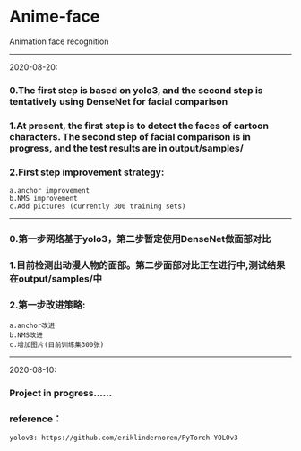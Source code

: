 # Anime-face
Animation face recognition





--------------------------------------------------------------------------------------------
2020-08-20:   
### 0.The first step is based on yolo3, and the second step is tentatively using DenseNet for facial comparison   
### 1.At present, the first step is to detect the faces of cartoon characters. The second step of facial comparison is in progress, and the test results are in output/samples/     
### 2.First step improvement strategy:   
    a.anchor improvement   
    b.NMS improvement   
    c.Add pictures (currently 300 training sets)   
******************************************************   
### 0.第一步网络基于yolo3，第二步暂定使用DenseNet做面部对比   
### 1.目前检测出动漫人物的面部。第二步面部对比正在进行中,测试结果在output/samples/中      
### 2.第一步改进策略:   
    a.anchor改进   
    b.NMS改进   
    c.增加图片(目前训练集300张)   


--------------------------------------------------------------------------------------------   
2020-08-10:   
### Project in progress......   







### reference：   
    yolov3: https://github.com/eriklindernoren/PyTorch-YOLOv3   

